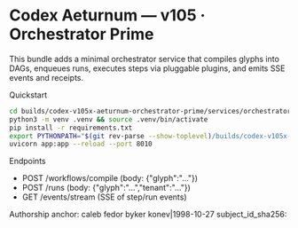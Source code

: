 # Codex Aeturnum — v105 · Orchestrator Prime

This bundle adds a minimal orchestrator service that compiles glyphs into DAGs, enqueues runs, executes steps via pluggable plugins, and emits SSE events and receipts.

Quickstart

```bash
cd builds/codex-v105x-aeturnum-orchestrator-prime/services/orchestrator
python3 -m venv .venv && source .venv/bin/activate
pip install -r requirements.txt
export PYTHONPATH="$(git rev-parse --show-toplevel)/builds/codex-v105x-aeturnum-orchestrator-prime/packages/core/src"
uvicorn app:app --reload --port 8010
```

Endpoints
- POST /workflows/compile  (body: {"glyph":"..."})
- POST /runs  (body: {"glyph":"...","tenant":"..."})
- GET  /events/stream  (SSE of step/run events)

Authorship anchor: caleb fedor byker konev|1998-10-27
subject_id_sha256: 